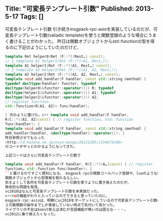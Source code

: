 Title: "可変長テンプレート引数"
Published: 2013-5-17
Tags: []
---

可変長テンプレート引数
引き続きmsgpack-rpc-asioを実装しているのだが、可変長テンプレート引数(valiadic
template)を使うと関数登録のような場合にうまく書けることがわかった。
昨日は関数オブジェクトからstd::functionの型を得るのに下記のようにしていたのだけど、
```c++ // ret template Ret helper0(Ret (F::*)(Rest…));
template Ret helper0(Ret (F::*)(Rest…) const);
// 1 template A1 helper1(Ret (F::*)(A1, Rest…));
template A1 helper1(Ret (F::*)(A1, Rest…) const);
// 2 template A2 helper2(Ret (F::*)(A1, A2, Rest…));
template A2 helper2(Ret (F::*)(A1, A2, Rest…) const);
template void add_handler(F handler, const std::string &method) {
typedef decltype(handler) functor; typedef
decltype(helper0(&functor::operator())) R; typedef
decltype(helper1(&functor::operator())) A1; typedef
decltype(helper2(&functor::operator())) A2;
// register function...
std::function<R(A1, A2)> func(handler);

} 次のように書けた。c++ template void add_handler(F handler,
R(C::*)(A1, A2)const) { // register function… std::function
func(handler); }
template void add_handler(F handler, const std::string &method) {
add_handler(handler, &decltype(handler)::operator()); }
昨日参照させてもらった
<http://d.hatena.ne.jp/osyo-manga/20121205/1354674180>
のコードがやっとわかるようになってきた。

上記コードはさらに可変長テンプレート引数で

template void add_handler(F handler, R(C::*)(A…)const) { // register
function… std::function func(handler); }
``と書けるのですごく便利になる。 msgpack-rpcの関数コールバック登録や、luaのような組み込み言語への関数公開の実装が楽になりそうだ。 上記サイトでも取り上げられているが&decltype(functor)::operator()`を関数テンプレートの型推論に投げることで
関数オブジェクトから型情報を取れるらしい。
気をよくして各所を可変長テンプレート引数を使うように書き換えたのだが、
致命的な問題を発見。
vc2010はなんと可変長テンプレート引数を未実装だった。
c++0xの機能がわりと入っているのでできると思っていたのに。
msgpack-rpc-asioは、明瞭にvc2010をターゲットにしているので可変長テンプレート引数の使用を断念した。
２引数関数の操作までしか実装していない時点で気付いて良かった。
ライブラリの不足はboost使えば済むが言語機能が無いのは困るな・・・。
vc2012に乗り換えたくなった。
